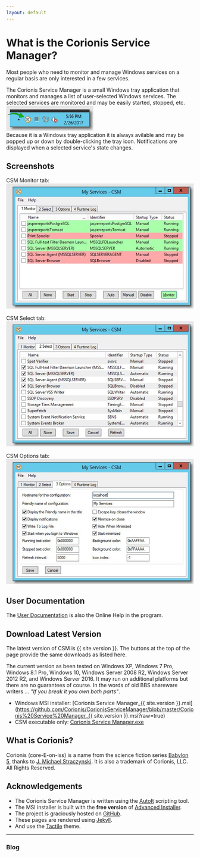 ```yaml
---
layout: default
---
```

# What is the Corionis Service Manager?
Most people who need to monitor and manage Windows services on a regular basis are only interested in a few services.

The Corionis Service Manager is a small Windows tray application that monitors and manages a list of user-selected Windows services. The selected services are monitored and may be easily started, stopped, etc.<br/>
![CSM in the system tray](res/ss-tray.jpg "CSM in the system tray")<br/>
Because it is a Windows tray application it is always avilable and may be popped up or down by double-clicking the tray icon. Notifications are displayed when a selected service's state changes.

## Screenshots
CSM Monitor tab:<br/>
![CSM Monitor tab](res/ss-monitor.jpg "Monitor tab")<br/>

CSM Select tab:<br/>
![CSM Select tab](res/ss-select.jpg "Select tab")<br/>

CSM Options tab:<br/>
![Options tab](res/ss-options.jpg "Options tab")<br/>

## User Documentation
The [User Documentation](help) is also the Online Help in the program.

## Download Latest Version
The latest version of CSM is {{ site.version }}. The buttons at the top of the page provide the same downloads as listed here.

The current version as been tested on Windows XP, Windows 7 Pro, Windows 8.1 Pro, Windows 10, Windows Server 2008 R2, Windows Server 2012 R2, and Windows Server 2016. It may run on additional platforms but there are no guarantees of course. In the words of old BBS shareware writers ... *"If you break it you own both parts"*.

 * Windows MSI installer: [Corionis Service Manager_{{ site.version }}.msi](https://github.com/Corionis/CorionisServiceManager/blob/master/Corionis%20Service%20Manager_{{ site.version }}.msi?raw=true)
 * CSM executable only: [Corionis Service Manager.exe](https://github.com/Corionis/CorionisServiceManager/blob/master/Corionis%20Service%20Manager.exe?raw=true)

## What is Corionis?
Corionis (core-E-on-iss) is a name from the science fiction series [Babylon 5](http://www.imdb.com/title/tt0105946/), thanks to [J. Michael Straczynski](http://www.imdb.com/name/nm0833089). It is also a trademark of Corionis, LLC. All Rights Reserved.

## Acknowledgements
 * The Corionis Service Manager is written using the [AutoIt](https://www.autoitscript.com/) scripting tool.
 * The MSI installer is built with the **free version** of [Advanced Installer](http://www.advancedinstaller.com/).
 * The project is graciously hosted on [GitHub](https://github.com).
 * These pages are rendered using [Jekyll](https://jekyllrb.com/).
 * And use the [Tactile](https://pages-themes.github.io/tactile/) theme.

---
### Blog
